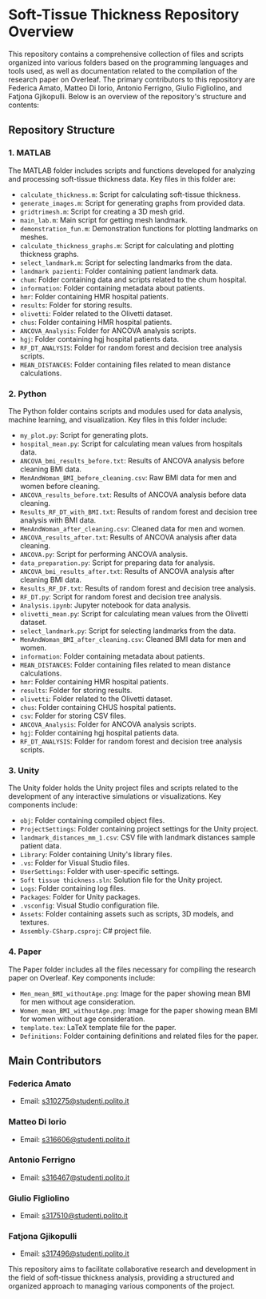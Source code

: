 # Soft-Tissue Thickness Repository Overview

This repository contains a comprehensive collection of files and scripts organized into various folders based on the programming languages and tools used, as well as documentation related to the compilation of the research paper on Overleaf. The primary contributors to this repository are Federica Amato, Matteo Di Iorio, Antonio Ferrigno, Giulio Figliolino, and Fatjona Gjikopulli. Below is an overview of the repository's structure and contents:

## Repository Structure

### 1. MATLAB
The MATLAB folder includes scripts and functions developed for analyzing and processing soft-tissue thickness data. Key files in this folder are:
- `calculate_thickness.m`: Script for calculating soft-tissue thickness.
- `generate_images.m`: Script for generating graphs from provided data.
- `gridtrimesh.m`: Script for creating a 3D mesh grid.
- `main_lab.m`: Main script for getting mesh landmark.
- `demonstration_fun.m`: Demonstration functions for plotting landmarks on meshes.
- `calculate_thickness_graphs.m`: Script for calculating and plotting thickness graphs.
- `select_landmark.m`: Script for selecting landmarks from the data.
- `landmark pazienti`: Folder containing patient landmark data.
- `chum`: Folder containing data and scripts related to the chum hospital.
- `information`: Folder containing metadata about patients.
- `hmr`: Folder containing HMR hospital patients.
- `results`: Folder for storing results.
- `olivetti`: Folder related to the Olivetti dataset.
- `chus`: Folder containing HMR hospital patients.
- `ANCOVA_Analysis`: Folder for ANCOVA analysis scripts.
- `hgj`: Folder containing hgj hospital patients data.
- `RF_DT_ANALYSIS`: Folder for random forest and decision tree analysis scripts.
- `MEAN_DISTANCES`: Folder containing files related to mean distance calculations.

### 2. Python
The Python folder contains scripts and modules used for data analysis, machine learning, and visualization. Key files in this folder include:
- `my_plot.py`: Script for generating plots.
- `hospital_mean.py`: Script for calculating mean values from hospitals data.
- `ANCOVA_bmi_results_before.txt`: Results of ANCOVA analysis before cleaning BMI data.
- `MenAndWoman_BMI_before_cleaning.csv`: Raw BMI data for men and women before cleaning.
- `ANCOVA_results_before.txt`: Results of ANCOVA analysis before data cleaning.
- `Results_RF_DT_with_BMI.txt`: Results of random forest and decision tree analysis with BMI data.
- `MenAndWoman_after_cleaning.csv`: Cleaned data for men and women.
- `ANCOVA_results_after.txt`: Results of ANCOVA analysis after data cleaning.
- `ANCOVA.py`: Script for performing ANCOVA analysis.
- `data_preparation.py`: Script for preparing data for analysis.
- `ANCOVA_bmi_results_after.txt`: Results of ANCOVA analysis after cleaning BMI data.
- `Results_RF_DF.txt`: Results of random forest and decision tree analysis.
- `RF_DT.py`: Script for random forest and decision tree analysis.
- `Analysis.ipynb`: Jupyter notebook for data analysis.
- `olivetti_mean.py`: Script for calculating mean values from the Olivetti dataset.
- `select_landmark.py`: Script for selecting landmarks from the data.
- `MenAndWoman_BMI_after_cleaning.csv`: Cleaned BMI data for men and women.
- `information`: Folder containing metadata about patients.
- `MEAN_DISTANCES`: Folder containing files related to mean distance calculations.
- `hmr`: Folder containing HMR hospital patients.
- `results`: Folder for storing results.
- `olivetti`: Folder related to the Olivetti dataset.
- `chus`: Folder containing CHUS hospital patients.
- `csv`: Folder for storing CSV files.
- `ANCOVA_Analysis`: Folder for ANCOVA analysis scripts.
- `hgj`: Folder containing hgj hospital patients data.
- `RF_DT_ANALYSIS`: Folder for random forest and decision tree analysis scripts.

### 3. Unity
The Unity folder holds the Unity project files and scripts related to the development of any interactive simulations or visualizations. Key components include:
- `obj`: Folder containing compiled object files.
- `ProjectSettings`: Folder containing project settings for the Unity project.
- `landmark_distances_mm_1.csv`: CSV file with landmark distances sample patient data.
- `Library`: Folder containing Unity's library files.
- `.vs`: Folder for Visual Studio files.
- `UserSettings`: Folder with user-specific settings.
- `Soft tissue thickness.sln`: Solution file for the Unity project.
- `Logs`: Folder containing log files.
- `Packages`: Folder for Unity packages.
- `.vsconfig`: Visual Studio configuration file.
- `Assets`: Folder containing assets such as scripts, 3D models, and textures.
- `Assembly-CSharp.csproj`: C# project file.

### 4. Paper
The Paper folder includes all the files necessary for compiling the research paper on Overleaf. Key components include:
- `Men_mean_BMI_withoutAge.png`: Image for the paper showing mean BMI for men without age consideration.
- `Women_mean_BMI_withoutAge.png`: Image for the paper showing mean BMI for women without age consideration.
- `template.tex`: LaTeX template file for the paper.
- `Definitions`: Folder containing definitions and related files for the paper.

## Main Contributors

### Federica Amato
- Email: [s310275@studenti.polito.it](mailto:s310275@studenti.polito.it)

### Matteo Di Iorio
- Email: [s316606@studenti.polito.it](mailto:s316606@studenti.polito.it)

### Antonio Ferrigno
- Email: [s316467@studenti.polito.it](mailto:s316467@studenti.polito.it)

### Giulio Figliolino
- Email: [s317510@studenti.polito.it](mailto:s317510@studenti.polito.it)

### Fatjona Gjikopulli
- Email: [s317496@studenti.polito.it](mailto:s317496@studenti.polito.it)

This repository aims to facilitate collaborative research and development in the field of soft-tissue thickness analysis, providing a structured and organized approach to managing various components of the project.
